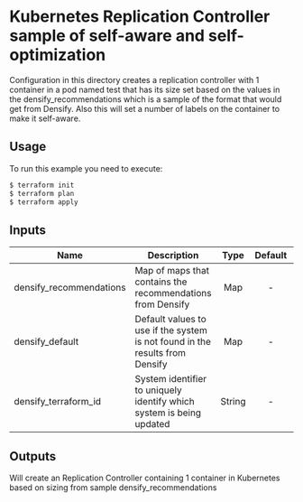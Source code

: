 # Kubernetes Replication Controller sample of self-aware and self-optimization

Configuration in this directory creates a replication controller with 1 container in a pod named test that has its size set based on the values in the densify_recommendations which is a sample of the format that would get from Densify. Also this will set a number of labels on the container to make it self-aware. 

## Usage

To run this example you need to execute:

```bash
$ terraform init
$ terraform plan
$ terraform apply
```

## Inputs

| Name | Description | Type | Default | Required |
|------|-------------|:----:|:-----:|:-----:|
| densify_recommendations | Map of maps that contains the recommendations from Densify | Map | - | Yes |
| densify_default | Default values to use if the system is not found in the results from Densify | Map | - | Yyes |
| densify_terraform_id | System identifier to uniquely identify which system is being updated | String | - | Yes |

## Outputs

Will create an Replication Controller containing 1 container in Kubernetes based on sizing from sample densify_recommendations